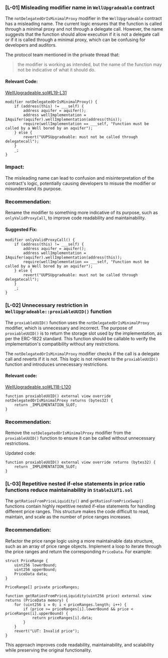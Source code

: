 ### [L-01] Misleading modifier name in `WellUpgradeable` contract

The `notDelegatedOrIsMinimalProxy` modifier in the `WellUpgradeable` contract has a misleading name. The current logic ensures that the function is called through a minimal proxy and not through a delegate call. However, the name suggests that the function should allow execution if it is not a delegate call or if it is called through a minimal proxy, which can be confusing for developers and auditors.

The protocol team mentioned in the private thread that:
> the modifier is working as intended, but the name of the function may not be indicative of what it should do.

#### Relevant Code:
[WellUpgradeable.sol#L19-L31](https://github.com/code-423n4/2024-07-basin/blob/7d5aacbb144d0ba0bc358dfde6e0cc913d25310e/src/WellUpgradeable.sol#L19-L31)
```solidity
modifier notDelegatedOrIsMinimalProxy() {
    if (address(this) != ___self) {
        address aquifer = aquifer();
        address wellImplementation = IAquifer(aquifer).wellImplementation(address(this));
        require(wellImplementation == ___self, "Function must be called by a Well bored by an aquifer");
    } else {
        revert("UUPSUpgradeable: must not be called through delegatecall");
    }
    _;
}
```

### Impact:
The misleading name can lead to confusion and misinterpretation of the contract's logic, potentially causing developers to misuse the modifier or misunderstand its purpose.

### Recommendation:
Rename the modifier to something more indicative of its purpose, such as `onlyValidProxyCall`, to improve code readability and maintainability.

#### Suggested Fix:
```solidity
modifier onlyValidProxyCall() {
    if (address(this) != ___self) {
        address aquifer = aquifer();
        address wellImplementation = IAquifer(aquifer).wellImplementation(address(this));
        require(wellImplementation == ___self, "Function must be called by a Well bored by an aquifer");
    } else {
        revert("UUPSUpgradeable: must not be called through delegatecall");
    }
    _;
}
```




### [L-02] Unnecessary restriction in `WellUpgradeable::proxiableUUID()` function

The `proxiableUUID()` function uses the `notDelegatedOrIsMinimalProxy` modifier, which is unnecessary and incorrect. The purpose of `proxiableUUID()` is to return the storage slot used by the implementation, as per the ERC-1822 standard. This function should be callable to verify the implementation's compatibility without any restrictions.

The `notDelegatedOrIsMinimalProxy` modifier checks if the call is a delegate call and reverts if it is not. This logic is not relevant to the `proxiableUUID()` function and introduces unnecessary restrictions.

#### Relevant code:
[WellUpgradeable.sol#L118-L120](https://github.com/code-423n4/2024-07-basin/blob/7d5aacbb144d0ba0bc358dfde6e0cc913d25310e/src/WellUpgradeable.sol#L118-L120)
```solidity
function proxiableUUID() external view override notDelegatedOrIsMinimalProxy returns (bytes32) {
    return _IMPLEMENTATION_SLOT;
}
```

### Recommendation:
Remove the `notDelegatedOrIsMinimalProxy` modifier from the `proxiableUUID()` function to ensure it can be called without unnecessary restrictions.

Updated code:
```solidity
function proxiableUUID() external view override returns (bytes32) {
    return _IMPLEMENTATION_SLOT;
}
```




### [L-03] Repetitive nested if-else statements in price ratio functions reduce maintainability in `Stable2LUT1.sol`

The `getRatiosFromPriceLiquidity()` and `getRatiosFromPriceSwap()` functions contain highly repetitive nested if-else statements for handling different price ranges. This structure makes the code difficult to read, maintain, and scale as the number of price ranges increases.

### Recommendation: 
Refactor the price range logic using a more maintainable data structure, such as an array of price range objects. Implement a loop to iterate through the price ranges and return the corresponding `PriceData`. For example:

```solidity
struct PriceRange {
    uint256 lowerBound;
    uint256 upperBound;
    PriceData data;
}

PriceRange[] private priceRanges;

function getRatiosFromPriceLiquidity(uint256 price) external view returns (PriceData memory) {
    for (uint256 i = 0; i < priceRanges.length; i++) {
        if (price >= priceRanges[i].lowerBound && price < priceRanges[i].upperBound) {
            return priceRanges[i].data;
        }
    }
    revert("LUT: Invalid price");
}
```

This approach improves code readability, maintainability, and scalability while preserving the original functionality.